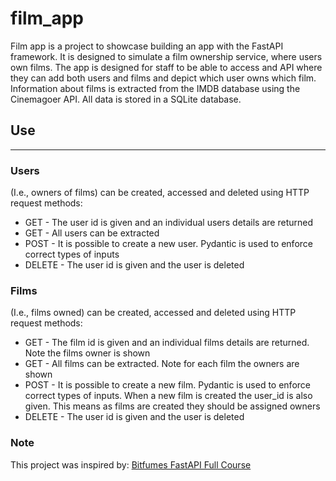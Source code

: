 # film_app

Film app is a project to showcase building an app with the FastAPI framework. It is designed to simulate a film ownership service, where users own films. The app is designed for staff to be able to access and API where they can add both users and films and depict which user owns which film. Information about films is extracted from the IMDB database using the Cinemagoer API. All data is stored in a SQLite database.


## Use
---


### Users 
(I.e., owners of films) can be created, accessed and deleted using HTTP request methods:

- GET - The user id is given and an individual users details are returned
- GET - All users can be extracted
- POST - It is possible to create a new user. Pydantic is used to enforce correct types of inputs
- DELETE - The user id is given and the user is deleted


### Films
(I.e., films owned) can be created, accessed and deleted using HTTP request methods:

- GET - The film id is given and an individual films details are returned. Note the films owner is shown
- GET - All films can be extracted. Note for each film the owners are shown
- POST - It is possible to create a new film. Pydantic is used to enforce correct types of inputs. When a new film is created the user_id is also given. This means as films are created they should be assigned owners
- DELETE - The user id is given and the user is deleted


### Note
This project was inspired by: [Bitfumes FastAPI Full Course](https://www.youtube.com/watch?v=7t2alSnE2-I&t=11405s)
